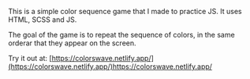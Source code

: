 This is a simple color sequence game that I made to practice JS. It uses HTML, SCSS and JS.

The goal of the game is to repeat the sequence of colors, in the same orderar that they appear on the screen.

Try it out at: [https://colorswave.netlify.app/](https://colorswave.netlify.app/)https://colorswave.netlify.app/
